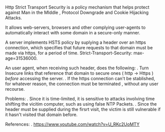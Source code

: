 Http Strict Transport Security is a policy mechanism that helps protect against Man in the MIddle , Protocol Downgrade and Cookie Hijacking Attacks.

It allows web-servers, browsers and other complying user-agents to automatically interact with some domain in a secure-only manner. 

A server implements HSTS policy by suplying a header over an https connection, which specifies that future requests to that domain must be made via https, for a period of time. 
    Strict-Transport-Security: max-age=31536000.

An user agent, when receiving such header, does the following:
    . Turn  Insecure links that reference that domain to secure ones ( http -> Https ) *before* accessing the server.
    . If the https connection can't be stablished, for whatever reason, the connection must be terminated , without any user recourse. 

Problems:
    . Since it is time-limited, it is sensitive to attacks involving time shifting the vicitim computer, such as using false NTP Packets. 
    . Since the header must be supplied during the firsrt visit, the victim is still vulnerable if it hasn't visited that domain before. 

References:
    . https://www.youtube.com/watch?v=U_RKc2UoMTY
